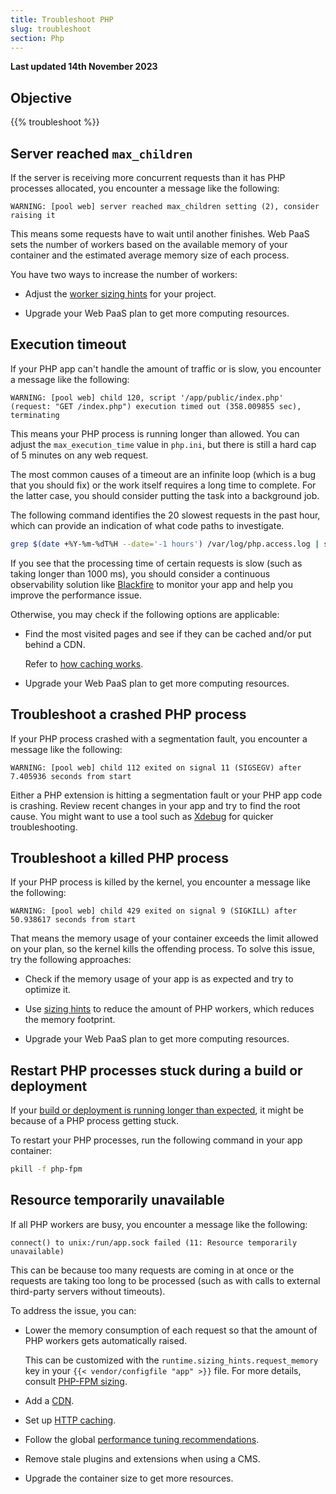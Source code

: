 ```yaml
---
title: Troubleshoot PHP
slug: troubleshoot
section: Php
---
```


**Last updated 14th November 2023**



## Objective  

{{% troubleshoot %}}

## Server reached `max_children`

If the server is receiving more concurrent requests than it has PHP processes allocated,
you encounter a message like the following:

```text {location="/var/log/app.log"}
WARNING: [pool web] server reached max_children setting (2), consider raising it
```

This means some requests have to wait until another finishes.
Web PaaS sets the number of workers based on the available memory of your container
and the estimated average memory size of each process.


You have two ways to increase the number of workers:

- Adjust the [worker sizing hints](../.././.-fpm) for your project.

- Upgrade your Web PaaS plan to get more computing resources.



## Execution timeout

If your PHP app can't handle the amount of traffic or is slow,
you encounter a message like the following:

```text {location="/var/log/app.log"}
WARNING: [pool web] child 120, script '/app/public/index.php' (request: "GET /index.php") execution timed out (358.009855 sec), terminating
```

This means your PHP process is running longer than allowed.
You can adjust the `max_execution_time` value in `php.ini`,
but there is still a hard cap of 5 minutes on any web request.

The most common causes of a timeout are an infinite loop (which is a bug that you should fix)
or the work itself requires a long time to complete.
For the latter case, you should consider putting the task into a background job.

The following command identifies the 20 slowest requests in the past hour,
which can provide an indication of what code paths to investigate.

```bash
grep $(date +%Y-%m-%dT%H --date='-1 hours') /var/log/php.access.log | sort -k 4 -r -n | head -20
```


If you see that the processing time of certain requests is slow (such as taking longer than 1000&nbsp;ms),
you should consider a continuous observability solution like [Blackfire](../../increase-observability/increase-observability-integrate-observability/blackfire)
to monitor your app and help you improve the performance issue.



Otherwise, you may check if the following options are applicable:

- Find the most visited pages and see if they can be cached and/or put behind a CDN.

  Refer to [how caching works](../../define-routes/define-routes-cache).
- Upgrade your Web PaaS plan to get more computing resources.



## Troubleshoot a crashed PHP process

If your PHP process crashed with a segmentation fault,
you encounter a message like the following:

```text {location="/var/log/app.log"}
WARNING: [pool web] child 112 exited on signal 11 (SIGSEGV) after 7.405936 seconds from start
```

Either a PHP extension is hitting a segmentation fault or your PHP app code is crashing.
Review recent changes in your app and try to find the root cause.
You might want to use a tool such as [Xdebug](../.././.-xdebug) for quicker troubleshooting.

## Troubleshoot a killed PHP process

If your PHP process is killed by the kernel,
you encounter a message like the following:

```text {location="/var/log/app.log"}
WARNING: [pool web] child 429 exited on signal 9 (SIGKILL) after 50.938617 seconds from start
```


That means the memory usage of your container exceeds the limit allowed on your plan, so the kernel kills the offending process.
To solve this issue, try the following approaches:

- Check if the memory usage of your app is as expected and try to optimize it.

- Use [sizing hints](../.././.-fpm) to reduce the amount of PHP workers, which reduces the memory footprint.

- Upgrade your Web PaaS plan to get more computing resources.



## Restart PHP processes stuck during a build or deployment

If your [build or deployment is running longer than expected](../../development/troubleshoot.md#stuck-build-or-deployment),
it might be because of a PHP process getting stuck.

To restart your PHP processes, run the following command in your app container:

```bash
pkill -f php-fpm
```

## Resource temporarily unavailable

If all PHP workers are busy,
you encounter a message like the following:

```text {location="/var/log/error.log"}
connect() to unix:/run/app.sock failed (11: Resource temporarily unavailable)
```

This can be because too many requests are coming in at once
or the requests are taking too long to be processed (such as with calls to external third-party servers without timeouts).

To address the issue, you can:


- Lower the memory consumption of each request so that the amount of PHP workers gets automatically raised.

  This can be customized with the `runtime.sizing_hints.request_memory` key in your `{{< vendor/configfile "app" >}}` file.
  For more details, consult [PHP-FPM sizing](../.././.-fpm).
- Add a [CDN](../../domains/domains-cdn).

- Set up [HTTP caching](../../learn/learn-bestpractices/http-caching).

- Follow the global [performance tuning recommendations](../.././.-tuning).

- Remove stale plugins and extensions when using a CMS.

- Upgrade the container size to get more resources.


